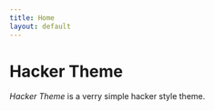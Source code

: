 ```yaml
---
title: Home
layout: default
---
```


# Hacker Theme

*Hacker Theme* is a verry simple hacker style theme.